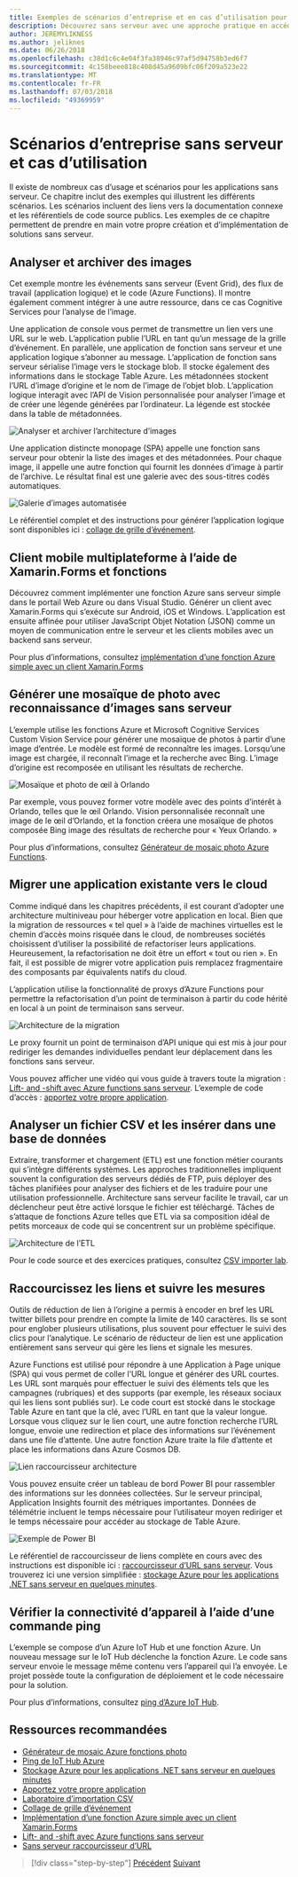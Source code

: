 ```yaml
---
title: Exemples de scénarios d’entreprise et en cas d’utilisation pour les applications sans serveur
description: Découvrez sans serveur avec une approche pratique en accédant à des exemples qui vont du traitement d’image pour mobiles back-ends et les pipelines ETL.
author: JEREMYLIKNESS
ms.author: jeliknes
ms.date: 06/26/2018
ms.openlocfilehash: c38d1c6c4e04f3fa38946c97af5d94758b3ed6f7
ms.sourcegitcommit: 4c158beee818c408d45a9609bfc06f209a523e22
ms.translationtype: MT
ms.contentlocale: fr-FR
ms.lasthandoff: 07/03/2018
ms.locfileid: "49369959"
---
```

# <a name="serverless-business-scenarios-and-use-cases"></a>Scénarios d’entreprise sans serveur et cas d’utilisation

Il existe de nombreux cas d’usage et scénarios pour les applications sans serveur. Ce chapitre inclut des exemples qui illustrent les différents scénarios. Les scénarios incluent des liens vers la documentation connexe et les référentiels de code source publics. Les exemples de ce chapitre permettent de prendre en main votre propre création et d’implémentation de solutions sans serveur.

## <a name="analyze-and-archive-images"></a>Analyser et archiver des images

Cet exemple montre les événements sans serveur (Event Grid), des flux de travail (application logique) et le code (Azure Functions). Il montre également comment intégrer à une autre ressource, dans ce cas Cognitive Services pour l’analyse de l’image.

Une application de console vous permet de transmettre un lien vers une URL sur le web. L’application publie l’URL en tant qu’un message de la grille d’événement. En parallèle, une application de fonction sans serveur et une application logique s’abonner au message. L’application de fonction sans serveur sérialise l’image vers le stockage blob. Il stocke également des informations dans le stockage Table Azure. Les métadonnées stockent l’URL d’image d’origine et le nom de l’image de l’objet blob. L’application logique interagit avec l’API de Vision personnalisée pour analyser l’image et de créer une légende générées par l’ordinateur. La légende est stockée dans la table de métadonnées.

![Analyser et archiver l’architecture d’images](./media/image-processing-example.png)

Une application distincte monopage (SPA) appelle une fonction sans serveur pour obtenir la liste des images et des métadonnées. Pour chaque image, il appelle une autre fonction qui fournit les données d’image à partir de l’archive. Le résultat final est une galerie avec des sous-titres codés automatiques.

![Galerie d’images automatisée](./media/automated-image-gallery.png)

Le référentiel complet et des instructions pour générer l’application logique sont disponibles ici : [collage de grille d’événement](https://github.com/JeremyLikness/Event-Grid-Glue).

## <a name="cross-platform-mobile-client-using-xamarinforms-and-functions"></a>Client mobile multiplateforme à l’aide de Xamarin.Forms et fonctions

Découvrez comment implémenter une fonction Azure sans serveur simple dans le portail Web Azure ou dans Visual Studio. Générer un client avec Xamarin.Forms qui s’exécute sur Android, iOS et Windows. L’application est ensuite affinée pour utiliser JavaScript Objet Notation (JSON) comme un moyen de communication entre le serveur et les clients mobiles avec un backend sans serveur.

Pour plus d’informations, consultez [implémentation d’une fonction Azure simple avec un client Xamarin.Forms](https://azure.microsoft.com/resources/samples/functions-xamarin-getting-started/)

## <a name="generate-a-photo-mosaic-with-serverless-image-recognition"></a>Générer une mosaïque de photo avec reconnaissance d’images sans serveur

L’exemple utilise les fonctions Azure et Microsoft Cognitive Services Custom Vision Service pour générer une mosaïque de photos à partir d’une image d’entrée. Le modèle est formé de reconnaître les images. Lorsqu’une image est chargée, il reconnaît l’image et la recherche avec Bing. L’image d’origine est recomposée en utilisant les résultats de recherche.

![Mosaïque et photo de œil à Orlando](./media/orlando-eye-both.png)

Par exemple, vous pouvez former votre modèle avec des points d’intérêt à Orlando, telles que le œil Orlando. Vision personnalisée reconnaît une image de le œil d’Orlando, et la fonction créera une mosaïque de photos composée Bing image des résultats de recherche pour « Yeux Orlando. »

Pour plus d’informations, consultez [Générateur de mosaic photo Azure Functions](https://azure.microsoft.com/resources/samples/functions-dotnet-photo-mosaic/).

## <a name="migrate-an-existing-application-to-the-cloud"></a>Migrer une application existante vers le cloud

Comme indiqué dans les chapitres précédents, il est courant d’adopter une architecture multiniveau pour héberger votre application en local. Bien que la migration de ressources « tel quel » à l’aide de machines virtuelles est le chemin d’accès moins risquée dans le cloud, de nombreuses sociétés choisissent d’utiliser la possibilité de refactoriser leurs applications. Heureusement, la refactorisation ne doit être un effort « tout ou rien ». En fait, il est possible de migrer votre application puis remplacez fragmentaire des composants par équivalents natifs du cloud.

L’application utilise la fonctionnalité de proxys d’Azure Functions pour permettre la refactorisation d’un point de terminaison à partir du code hérité en local à un point de terminaison sans serveur.

![Architecture de la migration](./media/migration-architecture.png)

Le proxy fournit un point de terminaison d’API unique qui est mis à jour pour rediriger les demandes individuelles pendant leur déplacement dans les fonctions sans serveur.

Vous pouvez afficher une vidéo qui vous guide à travers toute la migration : [Lift- and -shift avec Azure functions sans serveur](https://channel9.msdn.com/Events/Connect/2017/E102). L’exemple de code d’accès : [apportez votre propre application](https://github.com/JeremyLikness/bring-own-app-connect-17).

## <a name="parse-a-csv-file-and-insert-into-a-database"></a>Analyser un fichier CSV et les insérer dans une base de données

Extraire, transformer et chargement (ETL) est une fonction métier courants qui s’intègre différents systèmes. Les approches traditionnelles impliquent souvent la configuration des serveurs dédiés de FTP, puis déployer des tâches planifiées pour analyser des fichiers et de les traduire pour une utilisation professionnelle. Architecture sans serveur facilite le travail, car un déclencheur peut être activé lorsque le fichier est téléchargé. Tâches de s’attaque de fonctions Azure telles que ETL via sa composition idéal de petits morceaux de code qui se concentrent sur un problème spécifique.

![Architecture de l’ETL](./media/csvimport.png)

Pour le code source et des exercices pratiques, consultez [CSV importer lab](https://github.com/JeremyLikness/azure-fn-file-process-hol).

## <a name="shorten-links-and-track-metrics"></a>Raccourcissez les liens et suivre les mesures

Outils de réduction de lien à l’origine a permis à encoder en bref les URL twitter billets pour prendre en compte la limite de 140 caractères. Ils se sont pour englober plusieurs utilisations, plus souvent pour effectuer le suivi des clics pour l’analytique. Le scénario de réducteur de lien est une application entièrement sans serveur qui gère les liens et signale les mesures.

Azure Functions est utilisé pour répondre à une Application à Page unique (SPA) qui vous permet de coller l’URL longue et générer des URL courtes. Les URL sont marqués pour effectuer le suivi des éléments tels que les campagnes (rubriques) et des supports (par exemple, les réseaux sociaux qui les liens sont publiés sur). Le code court est stocké dans le stockage Table Azure en tant que la clé, avec l’URL en tant que la valeur longue. Lorsque vous cliquez sur le lien court, une autre fonction recherche l’URL longue, envoie une redirection et place des informations sur l’événement dans une file d’attente. Une autre fonction Azure traite la file d’attente et place les informations dans Azure Cosmos DB.

![Lien raccourcisseur architecture](./media/link-shortener-architecture.png)

Vous pouvez ensuite créer un tableau de bord Power BI pour rassembler des informations sur les données collectées. Sur le serveur principal, Application Insights fournit des métriques importantes. Données de télémétrie incluent le temps nécessaire pour l’utilisateur moyen rediriger et le temps nécessaire pour accéder au stockage de Table Azure.

![Exemple de Power BI](./media/power-bi-example.png)

Le référentiel de raccourcisseur de liens complète en cours avec des instructions est disponible ici : [raccourcisseur d’URL sans serveur](https://github.com/jeremylikness/serverless-url-shortener). Vous trouverez ici une version simplifiée : [stockage Azure pour les applications .NET sans serveur en quelques minutes](https://blogs.msdn.microsoft.com/webdev/2018/01/25/azure-storage-for-serverless-net-apps-in-minutes/).

## <a name="verify-device-connectivity-using-a-ping"></a>Vérifier la connectivité d’appareil à l’aide d’une commande ping

L’exemple se compose d’un Azure IoT Hub et une fonction Azure. Un nouveau message sur le IoT Hub déclenche la fonction Azure. Le code sans serveur envoie le message même contenu vers l’appareil qui l’a envoyée. Le projet possède toute la configuration de déploiement et le code nécessaire pour la solution.

Pour plus d’informations, consultez [ping d’Azure IoT Hub](https://azure.microsoft.com/resources/samples/iot-hub-node-ping/).

## <a name="recommended-resources"></a>Ressources recommandées

* [Générateur de mosaic Azure fonctions photo](https://azure.microsoft.com/resources/samples/functions-dotnet-photo-mosaic/)
* [Ping de IoT Hub Azure](https://azure.microsoft.com/resources/samples/iot-hub-node-ping/)
* [Stockage Azure pour les applications .NET sans serveur en quelques minutes](https://blogs.msdn.microsoft.com/webdev/2018/01/25/azure-storage-for-serverless-net-apps-in-minutes/)
* [Apportez votre propre application](https://github.com/JeremyLikness/bring-own-app-connect-17)
* [Laboratoire d’importation CSV](https://github.com/JeremyLikness/azure-fn-file-process-hol)
* [Collage de grille d’événement](https://github.com/JeremyLikness/Event-Grid-Glue)
* [Implémentation d’une fonction Azure simple avec un client Xamarin.Forms](https://azure.microsoft.com/resources/samples/functions-xamarin-getting-started/)
* [Lift- and -shift avec Azure functions sans serveur](https://channel9.msdn.com/Events/Connect/2017/E102)
* [Sans serveur raccourcisseur d’URL](https://github.com/jeremylikness/serverless-url-shortener)

>[!div class="step-by-step"]
[Précédent](orchestration-patterns.md)
[Suivant](serverless-conclusion.md)